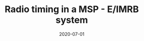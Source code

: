 ---
title: "Radio timing in a MSP - E/IMRB system"
date: 2020-07-01
publishDate: 2019-06-01T00:00:00.000000Z
authors: ["T. Kimpson", "K. Wu", "and S. Zane"]
publication_types: ["2"]
abstract: ""
featured: false
publication: "*Submitted to MNRAS*"
doi: 
---